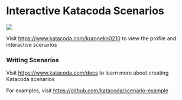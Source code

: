 # Interactive Katacoda Scenarios

[![](http://shields.katacoda.com/katacoda/kuroneko0210/count.svg)](https://www.katacoda.com/kuroneko0210 "Get your profile on Katacoda.com")

Visit https://www.katacoda.com/kuroneko0210 to view the profile and interactive scenarios

### Writing Scenarios
Visit https://www.katacoda.com/docs to learn more about creating Katacoda scenarios

For examples, visit https://github.com/katacoda/scenario-example
